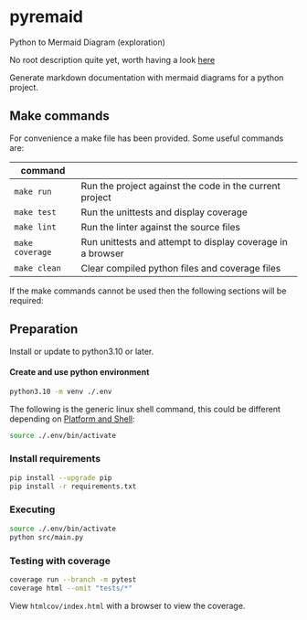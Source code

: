 # pyremaid
Python to Mermaid Diagram (exploration)


No root description quite yet, worth having a look [here](docs/pyremaid/pyremaid.py.md)

Generate markdown documentation with mermaid diagrams for a python project.

## Make commands
For convenience a make file has been provided. Some useful commands are:

| command         | |
| --------------- |-|
| `make run`      | Run the project against the code in the current project
| `make test`     | Run the unittests and display coverage
| `make lint`     | Run the linter against the source files
| `make coverage` | Run unittests and attempt to display coverage in a browser
| `make clean`    | Clear compiled python files and coverage files

If the make commands cannot be used then the following sections will be required:


## Preparation

Install or update to python3.10 or later.

#### Create and use python environment
```sh
python3.10 -m venv ./.env
```
The following is the generic linux shell command, this could be different depending on [Platform and Shell](https://docs.python.org/3/library/venv.html#creating-virtual-environments):
```sh
source ./.env/bin/activate
```

### Install requirements
```sh
pip install --upgrade pip
pip install -r requirements.txt
```

### Executing
```sh
source ./.env/bin/activate
python src/main.py
```

### Testing with coverage
```sh
coverage run --branch -m pytest
coverage html --omit "tests/*"
```

View `htmlcov/index.html` with a browser to view the coverage.

